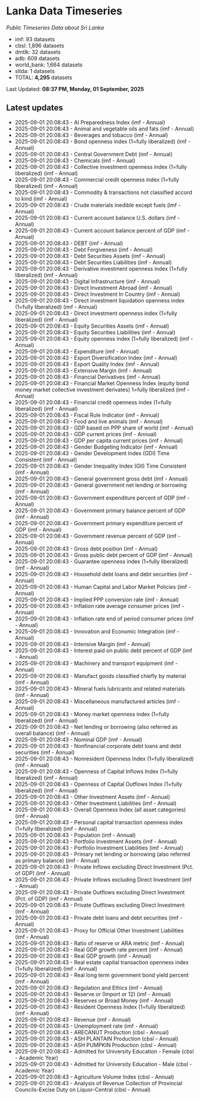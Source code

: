 # Lanka Data Timeseries
*Public Timeseries Data about Sri Lanka*

* imf: 93 datasets
* cbsl: 1,896 datasets
* dmtlk: 32 datasets
* adb: 609 datasets
* world_bank: 1,664 datasets
* sltda: 1 datasets
* TOTAL: **4,295** datasets

Last Updated: **08:37 PM, Monday, 01 September, 2025**

## Latest updates

* 2025-09-01 20:08:43 - AI Preparedness Index (imf - Annual)
* 2025-09-01 20:08:43 - Animal and vegetable oils and fats (imf - Annual)
* 2025-09-01 20:08:43 - Beverages and tobacco (imf - Annual)
* 2025-09-01 20:08:43 - Bond openness index (1=fully liberalized) (imf - Annual)
* 2025-09-01 20:08:43 - Central Government Debt (imf - Annual)
* 2025-09-01 20:08:43 - Chemicals (imf - Annual)
* 2025-09-01 20:08:43 - Collective investment openness index (1=fully liberalized) (imf - Annual)
* 2025-09-01 20:08:43 - Commercial credit openness index (1=fully liberalized) (imf - Annual)
* 2025-09-01 20:08:43 - Commodity & transactions not classified accord to kind (imf - Annual)
* 2025-09-01 20:08:43 - Crude materials inedible except fuels (imf - Annual)
* 2025-09-01 20:08:43 - Current account balance U.S. dollars (imf - Annual)
* 2025-09-01 20:08:43 - Current account balance percent of GDP (imf - Annual)
* 2025-09-01 20:08:43 - DEBT (imf - Annual)
* 2025-09-01 20:08:43 - Debt Forgiveness (imf - Annual)
* 2025-09-01 20:08:43 - Debt Securities Assets (imf - Annual)
* 2025-09-01 20:08:43 - Debt Securities Liabilities (imf - Annual)
* 2025-09-01 20:08:43 - Derivative investment openness index (1=fully liberalized) (imf - Annual)
* 2025-09-01 20:08:43 - Digital Infrastructure (imf - Annual)
* 2025-09-01 20:08:43 - Direct Investment Abroad (imf - Annual)
* 2025-09-01 20:08:43 - Direct Investment In Country (imf - Annual)
* 2025-09-01 20:08:43 - Direct investment liquidation openness index (1=fully liberalized) (imf - Annual)
* 2025-09-01 20:08:43 - Direct investment openness index (1=fully liberalized) (imf - Annual)
* 2025-09-01 20:08:43 - Equity Securities Assets (imf - Annual)
* 2025-09-01 20:08:43 - Equity Securities Liabilities (imf - Annual)
* 2025-09-01 20:08:43 - Equity openness index (1=fully liberalized) (imf - Annual)
* 2025-09-01 20:08:43 - Expenditure (imf - Annual)
* 2025-09-01 20:08:43 - Export Diversification Index (imf - Annual)
* 2025-09-01 20:08:43 - Export Quality Index (imf - Annual)
* 2025-09-01 20:08:43 - Extensive Margin (imf - Annual)
* 2025-09-01 20:08:43 - Financial Derivatives (imf - Annual)
* 2025-09-01 20:08:43 - Financial Market Openness Index (equity bond money market collective investment derivates) 1=fully liberalized (imf - Annual)
* 2025-09-01 20:08:43 - Financial credit openness index (1=fully liberalized) (imf - Annual)
* 2025-09-01 20:08:43 - Fiscal Rule Indicator (imf - Annual)
* 2025-09-01 20:08:43 - Food and live animals (imf - Annual)
* 2025-09-01 20:08:43 - GDP based on PPP share of world (imf - Annual)
* 2025-09-01 20:08:43 - GDP current prices (imf - Annual)
* 2025-09-01 20:08:43 - GDP per capita current prices (imf - Annual)
* 2025-09-01 20:08:43 - Gender Budgeting Indicator (imf - Annual)
* 2025-09-01 20:08:43 - Gender Development Index (GDI) Time Consistent (imf - Annual)
* 2025-09-01 20:08:43 - Gender Inequality Index (GII) Time Consistent (imf - Annual)
* 2025-09-01 20:08:43 - General government gross debt (imf - Annual)
* 2025-09-01 20:08:43 - General government net lending or borrowing (imf - Annual)
* 2025-09-01 20:08:43 - Government expenditure percent of GDP (imf - Annual)
* 2025-09-01 20:08:43 - Government primary balance percent of GDP (imf - Annual)
* 2025-09-01 20:08:43 - Government primary expenditure percent of GDP (imf - Annual)
* 2025-09-01 20:08:43 - Government revenue percent of GDP (imf - Annual)
* 2025-09-01 20:08:43 - Gross debt position (imf - Annual)
* 2025-09-01 20:08:43 - Gross public debt percent of GDP (imf - Annual)
* 2025-09-01 20:08:43 - Guarantee openness index (1=fully liberalized) (imf - Annual)
* 2025-09-01 20:08:43 - Household debt loans and debt securities (imf - Annual)
* 2025-09-01 20:08:43 - Human Capital and Labor Market Policies (imf - Annual)
* 2025-09-01 20:08:43 - Implied PPP conversion rate (imf - Annual)
* 2025-09-01 20:08:43 - Inflation rate average consumer prices (imf - Annual)
* 2025-09-01 20:08:43 - Inflation rate end of period consumer prices (imf - Annual)
* 2025-09-01 20:08:43 - Innovation and Economic Integration (imf - Annual)
* 2025-09-01 20:08:43 - Intensive Margin (imf - Annual)
* 2025-09-01 20:08:43 - Interest paid on public debt percent of GDP (imf - Annual)
* 2025-09-01 20:08:43 - Machinery and transport equipment (imf - Annual)
* 2025-09-01 20:08:43 - Manufact goods classified chiefly by material (imf - Annual)
* 2025-09-01 20:08:43 - Mineral fuels lubricants and related materials (imf - Annual)
* 2025-09-01 20:08:43 - Miscellaneous manufactured articles (imf - Annual)
* 2025-09-01 20:08:43 - Money market openness index (1=fully liberalized) (imf - Annual)
* 2025-09-01 20:08:43 - Net lending or borrowing (also referred as overall balance) (imf - Annual)
* 2025-09-01 20:08:43 - Nominal GDP (imf - Annual)
* 2025-09-01 20:08:43 - Nonfinancial corporate debt loans and debt securities (imf - Annual)
* 2025-09-01 20:08:43 - Nonresident Openness Index (1=fully liberalized) (imf - Annual)
* 2025-09-01 20:08:43 - Openness of Capital Inflows Index (1=fully liberalized) (imf - Annual)
* 2025-09-01 20:08:43 - Openness of Capital Outflows Index (1=fully liberalized) (imf - Annual)
* 2025-09-01 20:08:43 - Other Investment Assets (imf - Annual)
* 2025-09-01 20:08:43 - Other Investment Liabilities (imf - Annual)
* 2025-09-01 20:08:43 - Overall Openness Index (all asset categories) (imf - Annual)
* 2025-09-01 20:08:43 - Personal capital transaction openness index (1=fully liberalized) (imf - Annual)
* 2025-09-01 20:08:43 - Population (imf - Annual)
* 2025-09-01 20:08:43 - Portfolio Investment Assets (imf - Annual)
* 2025-09-01 20:08:43 - Portfolio Investment Liabilities (imf - Annual)
* 2025-09-01 20:08:43 - Primary net lending or borrowing (also referred as primary balance) (imf - Annual)
* 2025-09-01 20:08:43 - Private Inflows excluding Direct Investment (Pct. of GDP) (imf - Annual)
* 2025-09-01 20:08:43 - Private Inflows excluding Direct Investment (imf - Annual)
* 2025-09-01 20:08:43 - Private Outflows excluding Direct Investment (Pct. of GDP) (imf - Annual)
* 2025-09-01 20:08:43 - Private Outflows excluding Direct Investment (imf - Annual)
* 2025-09-01 20:08:43 - Private debt loans and debt securities (imf - Annual)
* 2025-09-01 20:08:43 - Proxy for Official Other Investment Liabilities (imf - Annual)
* 2025-09-01 20:08:43 - Ratio of reserve or ARA metric (imf - Annual)
* 2025-09-01 20:08:43 - Real GDP growth rate percent (imf - Annual)
* 2025-09-01 20:08:43 - Real GDP growth (imf - Annual)
* 2025-09-01 20:08:43 - Real estate capital transaction openness index (1=fully liberalized) (imf - Annual)
* 2025-09-01 20:08:43 - Real long term government bond yield percent (imf - Annual)
* 2025-09-01 20:08:43 - Regulation and Ethics (imf - Annual)
* 2025-09-01 20:08:43 - Reserve or (Import or 12) (imf - Annual)
* 2025-09-01 20:08:43 - Reserves or Broad Money (imf - Annual)
* 2025-09-01 20:08:43 - Resident Openness Index (1=fully liberalized) (imf - Annual)
* 2025-09-01 20:08:43 - Revenue (imf - Annual)
* 2025-09-01 20:08:43 - Unemployment rate (imf - Annual)
* 2025-09-01 20:08:43 - ARECANUT Production (cbsl - Annual)
* 2025-09-01 20:08:43 - ASH PLANTAIN Production (cbsl - Annual)
* 2025-09-01 20:08:43 - ASH PUMPKIN Production (cbsl - Annual)
* 2025-09-01 20:08:43 - Admitted for University Education - Female (cbsl - Academic Year)
* 2025-09-01 20:08:43 - Admitted for University Education - Male (cbsl - Academic Year)
* 2025-09-01 20:08:43 - Agriculture Volume Index (cbsl - Annual)
* 2025-09-01 20:08:43 - Analysis of Revenue Collection of Provincial Councils-Excise Duty on Liquor-Central (cbsl - Annual)